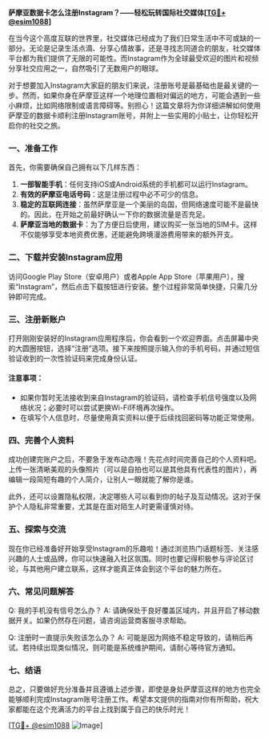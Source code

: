 **萨摩亚数据卡怎么注册Instagram？——轻松玩转国际社交媒体[[TG💪+ @esim1088](https://t.me/s/esim1088)]**

在当今这个高度互联的世界里，社交媒体已经成为了我们日常生活中不可或缺的一部分。无论是记录生活点滴、分享心情故事，还是寻找志同道合的朋友，社交媒体平台都为我们提供了无限的可能性。而Instagram作为全球最受欢迎的图片和视频分享社交应用之一，自然吸引了无数用户的眼球。

对于想要加入Instagram大家庭的朋友们来说，注册账号是最基础也是最关键的一步。然而，如果你身在萨摩亚这样一个地理位置相对偏远的地方，可能会遇到一些小麻烦，比如网络限制或语言障碍等。别担心！这篇文章将为你详细讲解如何使用萨摩亚的数据卡顺利注册Instagram账号，并附上一些实用的小贴士，让你轻松开启你的社交之旅。

### 一、准备工作

首先，你需要确保自己拥有以下几样东西：

1. **一部智能手机**：任何支持iOS或Android系统的手机都可以运行Instagram。
2. **有效的萨摩亚电话号码**：这是注册过程中必不可少的信息。
3. **稳定的互联网连接**：虽然萨摩亚是一个美丽的岛国，但网络速度可能不是最快的。因此，在开始之前最好确认一下你的数据流量是否充足。
4. **萨摩亚当地的数据卡**：为了方便日后使用，建议购买一张当地的SIM卡。这样不仅能够享受本地资费优惠，还能避免跨境漫游费用带来的额外开支。

### 二、下载并安装Instagram应用

访问Google Play Store（安卓用户）或者Apple App Store（苹果用户），搜索“Instagram”，然后点击下载按钮进行安装。整个过程非常简单快捷，只需几分钟即可完成。

### 三、注册新账户

打开刚刚安装好的Instagram应用程序后，你会看到一个欢迎界面。点击屏幕中央的大圆圈按钮，选择“注册”选项。接下来按照提示输入你的手机号码，并通过短信验证收到的一次性验证码来完成身份认证。

#### 注意事项：
- 如果你暂时无法接收到来自Instagram的验证码，请检查手机信号强度以及网络状况；必要时可以尝试更换Wi-Fi环境再次操作。
- 在填写个人信息时，尽量使用真实资料以便于后续找回密码等功能正常使用。

### 四、完善个人资料

成功创建完账户之后，不要急于发布动态哦！先花点时间完善自己的个人资料吧。上传一张清晰美观的头像照片（可以是自拍也可以是其他具有代表性的图片），再编辑一段简短有趣的个人简介，让别人一眼就能了解你是谁。

此外，还可以设置隐私权限，决定哪些人可以看到你的帖子及互动情况。这对于保护个人隐私非常重要，尤其是在面对陌生人时更需谨慎对待。

### 五、探索与交流

现在你已经准备好开始享受Instagram的乐趣啦！通过浏览热门话题标签、关注感兴趣的人士或品牌，你可以快速融入社区氛围。同时也要记得积极参与评论区讨论，与其他用户建立联系，这样才能真正体会到这个平台的魅力所在。

### 六、常见问题解答

Q: 我的手机没有信号怎么办？
A: 请确保处于良好覆盖区域内，并且开启了移动数据开关。如果仍然存在问题，请咨询运营商客服寻求帮助。

Q: 注册时一直提示失败该怎么办？
A: 可能是因为网络不稳定导致的，请稍后再试。若持续出现类似情况，则可能是系统维护期间，请耐心等待官方通知。

### 七、结语

总之，只要做好充分准备并且遵循上述步骤，即使是身处萨摩亚这样的地方也完全能够顺利完成Instagram账号注册工作。希望本文提供的指南对你有所帮助，祝大家都能在这个充满活力的平台上找到属于自己的快乐时光！

[[TG💪+ @esim1088](https://t.me/s/esim1088) ![Image](https://i.postimg.cc/4NQfJmqS/Snipaste-2025-05-13-00-14-12.png)]